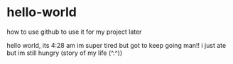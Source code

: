# hello-world
how to use github to use it for my project later

hello world, its 4:28 am im super tired but got to keep going man!! i just ate but im still hungry (story of my life (^.^))
